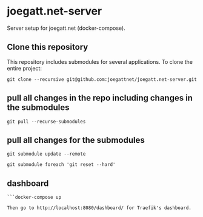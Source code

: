 # joegatt.net-server

Server setup for joegatt.net (docker-compose).

## Clone this repository

This repository includes submodules for several applications. To clone the entire project:

    git clone --recursive git@github.com:joegattnet/joegatt.net-server.git

## pull all changes in the repo including changes in the submodules

    git pull --recurse-submodules

## pull all changes for the submodules

    git submodule update --remote

    git submodule foreach 'git reset --hard'

## dashboard

    ```docker-compose up

    Then go to http://localhost:8080/dashboard/ for Traefik's dashboard.
